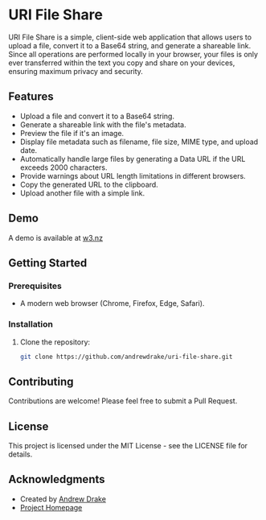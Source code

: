 # URI File Share

URI File Share is a simple, client-side web application that allows users to upload a file, convert it to a Base64 string, and generate a shareable link. Since all operations are performed locally in your browser, your files is only ever transferred within the text you copy and share on your devices, ensuring maximum privacy and security.

## Features

- Upload a file and convert it to a Base64 string.
- Generate a shareable link with the file's metadata.
- Preview the file if it's an image.
- Display file metadata such as filename, file size, MIME type, and upload date.
- Automatically handle large files by generating a Data URL if the URL exceeds 2000 characters.
- Provide warnings about URL length limitations in different browsers.
- Copy the generated URL to the clipboard.
- Upload another file with a simple link.

## Demo
A demo is available at [w3.nz](https://w3.nz)

## Getting Started

### Prerequisites

- A modern web browser (Chrome, Firefox, Edge, Safari).

### Installation

1. Clone the repository:
   ```sh
   git clone https://github.com/andrewdrake/uri-file-share.git


## Contributing
Contributions are welcome! Please feel free to submit a Pull Request.

## License
This project is licensed under the MIT License - see the LICENSE file for details.

## Acknowledgments
- Created by [Andrew Drake](https://x.com/below43)
- [Project Homepage](https://github.com/andrewdrake/uri-file-share)